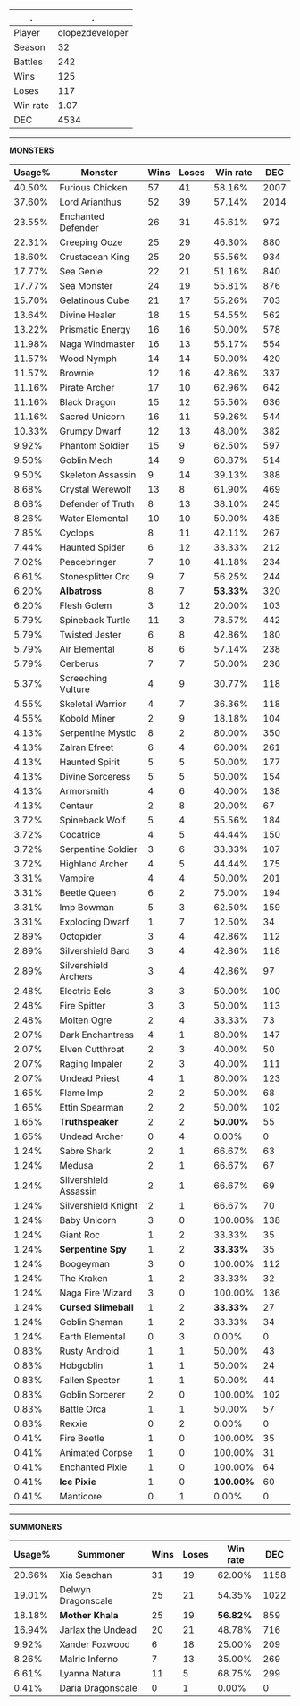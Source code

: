 .|.
|-|-
Player|olopezdeveloper
Season|32
Battles|242
Wins|125
Loses|117
Win rate|1.07
DEC|4534

---
**MONSTERS**

Usage%|Monster|Wins|Loses|Win rate|DEC|
-|-|-|-|-|-|
40.50%|Furious Chicken|57|41|58.16%|2007|
37.60%|Lord Arianthus|52|39|57.14%|2014|
23.55%|Enchanted Defender|26|31|45.61%|972|
22.31%|Creeping Ooze|25|29|46.30%|880|
18.60%|Crustacean King|25|20|55.56%|934|
17.77%|Sea Genie|22|21|51.16%|840|
17.77%|Sea Monster|24|19|55.81%|876|
15.70%|Gelatinous Cube|21|17|55.26%|703|
13.64%|Divine Healer|18|15|54.55%|562|
13.22%|Prismatic Energy|16|16|50.00%|578|
11.98%|Naga Windmaster|16|13|55.17%|554|
11.57%|Wood Nymph|14|14|50.00%|420|
11.57%|Brownie|12|16|42.86%|337|
11.16%|Pirate Archer|17|10|62.96%|642|
11.16%|Black Dragon|15|12|55.56%|636|
11.16%|Sacred Unicorn|16|11|59.26%|544|
10.33%|Grumpy Dwarf|12|13|48.00%|382|
9.92%|Phantom Soldier|15|9|62.50%|597|
9.50%|Goblin Mech|14|9|60.87%|514|
9.50%|Skeleton Assassin|9|14|39.13%|388|
8.68%|Crystal Werewolf|13|8|61.90%|469|
8.68%|Defender of Truth|8|13|38.10%|245|
8.26%|Water Elemental|10|10|50.00%|435|
7.85%|Cyclops|8|11|42.11%|267|
7.44%|Haunted Spider|6|12|33.33%|212|
7.02%|Peacebringer|7|10|41.18%|234|
6.61%|Stonesplitter Orc|9|7|56.25%|244|
6.20%|**Albatross**|8|7|**53.33%**|320|
6.20%|Flesh Golem|3|12|20.00%|103|
5.79%|Spineback Turtle|11|3|78.57%|442|
5.79%|Twisted Jester|6|8|42.86%|180|
5.79%|Air Elemental|8|6|57.14%|238|
5.79%|Cerberus|7|7|50.00%|236|
5.37%|Screeching Vulture|4|9|30.77%|118|
4.55%|Skeletal Warrior|4|7|36.36%|118|
4.55%|Kobold Miner|2|9|18.18%|104|
4.13%|Serpentine Mystic|8|2|80.00%|350|
4.13%|Zalran Efreet|6|4|60.00%|261|
4.13%|Haunted Spirit|5|5|50.00%|177|
4.13%|Divine Sorceress|5|5|50.00%|154|
4.13%|Armorsmith|4|6|40.00%|138|
4.13%|Centaur|2|8|20.00%|67|
3.72%|Spineback Wolf|5|4|55.56%|184|
3.72%|Cocatrice|4|5|44.44%|150|
3.72%|Serpentine Soldier|3|6|33.33%|107|
3.72%|Highland Archer|4|5|44.44%|175|
3.31%|Vampire|4|4|50.00%|201|
3.31%|Beetle Queen|6|2|75.00%|194|
3.31%|Imp Bowman|5|3|62.50%|159|
3.31%|Exploding Dwarf|1|7|12.50%|34|
2.89%|Octopider|3|4|42.86%|112|
2.89%|Silvershield Bard|3|4|42.86%|118|
2.89%|Silvershield Archers|3|4|42.86%|97|
2.48%|Electric Eels|3|3|50.00%|100|
2.48%|Fire Spitter|3|3|50.00%|113|
2.48%|Molten Ogre|2|4|33.33%|73|
2.07%|Dark Enchantress|4|1|80.00%|147|
2.07%|Elven Cutthroat|2|3|40.00%|50|
2.07%|Raging Impaler|2|3|40.00%|111|
2.07%|Undead Priest|4|1|80.00%|123|
1.65%|Flame Imp|2|2|50.00%|68|
1.65%|Ettin Spearman|2|2|50.00%|102|
1.65%|**Truthspeaker**|2|2|**50.00%**|55|
1.65%|Undead Archer|0|4|0.00%|0|
1.24%|Sabre Shark|2|1|66.67%|63|
1.24%|Medusa|2|1|66.67%|67|
1.24%|Silvershield Assassin|2|1|66.67%|69|
1.24%|Silvershield Knight|2|1|66.67%|70|
1.24%|Baby Unicorn|3|0|100.00%|138|
1.24%|Giant Roc|1|2|33.33%|35|
1.24%|**Serpentine Spy**|1|2|**33.33%**|35|
1.24%|Boogeyman|3|0|100.00%|112|
1.24%|The Kraken|1|2|33.33%|32|
1.24%|Naga Fire Wizard|3|0|100.00%|136|
1.24%|**Cursed Slimeball**|1|2|**33.33%**|27|
1.24%|Goblin Shaman|1|2|33.33%|34|
1.24%|Earth Elemental|0|3|0.00%|0|
0.83%|Rusty Android|1|1|50.00%|43|
0.83%|Hobgoblin|1|1|50.00%|24|
0.83%|Fallen Specter|1|1|50.00%|44|
0.83%|Goblin Sorcerer|2|0|100.00%|102|
0.83%|Battle Orca|1|1|50.00%|57|
0.83%|Rexxie|0|2|0.00%|0|
0.41%|Fire Beetle|1|0|100.00%|35|
0.41%|Animated Corpse|1|0|100.00%|31|
0.41%|Enchanted Pixie|1|0|100.00%|64|
0.41%|**Ice Pixie**|1|0|**100.00%**|60|
0.41%|Manticore|0|1|0.00%|0|

---
**SUMMONERS**

Usage%|Summoner|Wins|Loses|Win rate|DEC|
-|-|-|-|-|-|
20.66%|Xia Seachan|31|19|62.00%|1158|
19.01%|Delwyn Dragonscale|25|21|54.35%|1022|
18.18%|**Mother Khala**|25|19|**56.82%**|859|
16.94%|Jarlax the Undead|20|21|48.78%|716|
9.92%|Xander Foxwood|6|18|25.00%|209|
8.26%|Malric Inferno|7|13|35.00%|269|
6.61%|Lyanna Natura|11|5|68.75%|299|
0.41%|Daria Dragonscale|0|1|0.00%|0|
